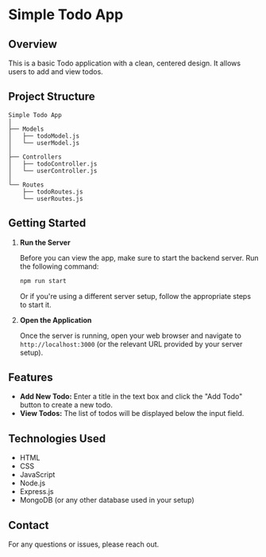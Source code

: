 # Simple Todo App

## Overview

This is a basic Todo application with a clean, centered design. It allows users to add and view todos.

## Project Structure

~~~
Simple Todo App
│
├── Models
│   ├── todoModel.js
│   └── userModel.js
│
├── Controllers
│   ├── todoController.js
│   └── userController.js
│
└── Routes
    ├── todoRoutes.js
    └── userRoutes.js
~~~

## Getting Started

1. **Run the Server**

   Before you can view the app, make sure to start the backend server. Run the following command:

   ~~~bash
   npm run start
   ~~~

   Or if you're using a different server setup, follow the appropriate steps to start it.

2. **Open the Application**

   Once the server is running, open your web browser and navigate to `http://localhost:3000` (or the relevant URL provided by your server setup).

## Features

- **Add New Todo:** Enter a title in the text box and click the "Add Todo" button to create a new todo.
- **View Todos:** The list of todos will be displayed below the input field.

## Technologies Used

- HTML
- CSS
- JavaScript
- Node.js
- Express.js
- MongoDB (or any other database used in your setup)

## Contact

For any questions or issues, please reach out.